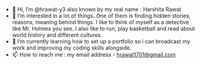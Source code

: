 - 👋 Hi, I’m @hrawat-y3 also known by my real name : Harshita Rawat
- 👀 I’m interested in a lot of things. One of them is finding hidden stories, reasons, meaning behind things. I like to think of myself as a detective 
      like Mr. Holmes you see. I also like to run, play basketball and read about world history and different cultures.
- 🌱 I’m currently learning how to set up a portfolio so i can broadcast my work and improving my coding skills alongside.
- 📫 How to reach me : my email address - hrawat1701@gmail.com

<!---
hrawat-y3/hrawat-y3 is a ✨ special ✨ repository because its `README.md` (this file) appears on your GitHub profile.
You can click the Preview link to take a look at your changes.
--->
